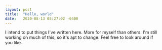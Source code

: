 ```yaml
---
layout: post
title:  "Hello, world"
date:   2020-08-13 05:27:02 -0400
---
```


I intend to put things I've written here. 
More for myself than others.
I'm still working on much of this, so it's apt to change.
Feel free to look around if you like.
